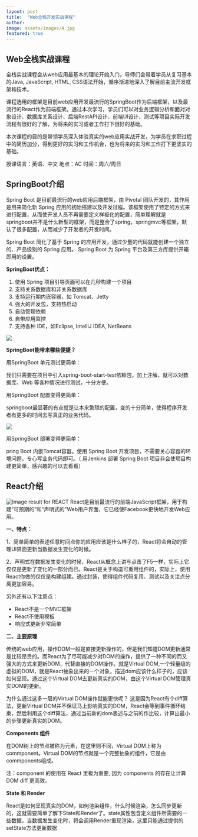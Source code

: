 ```yaml
---
layout: post
title:  "Web全栈开发实战课程"
author: 
image: assets/images/4.jpg
featured: true
---
```




## **Web全栈实战课程**
全栈实战课程会从web应用最基本的理论开始入门，导师们会带着学员从复习基本的Java, JavaScript, HTML, CSS语法开始，循序渐进地深入了解目前主流开发框架和技术。

课程选用的框架是目前web应用开发最流行的SpringBoot作为后端框架，以及最流行的React作为前端框架。通过本次学习，学员们可以对业务逻辑分析和面对对象设计、数据库关系设计、后端RestAPI设计、前端UI设计、测试等项目实际开发流程有很好的了解，为将来的实习或者工作打下很好的基础。

本次课程的目的是带领学员深入体验真实的web应用实战开发，为学员在求职过程中的简历加分，得到更好的实习和工作机会，也为将来的实习和工作打下更坚实的基础。

授课语言：英语、中文
地点：AC
时间：周六/周日

## **SpringBoot介绍**

Spring Boot 是目前最流行的web应用后端框架，由 Pivotal 团队开发的，其作用是用来简化新 Spring 应用的初始搭建以及开发过程。该框架使用了特定的方式来进行配置，从而使开发人员不再需要定义样板化的配置，简单理解就是springboot并不是什么新型的框架，而是整合了spring，springmvc等框架，默认了很多配置，从而减少了开发者的开发时间。

Spring Boot 简化了基于 Spring 的应用开发，通过少量的代码就能创建一个独立的、产品级别的 Spring 应用。 Spring Boot 为 Spring 平台及第三方库提供开箱即用的设置。

**SpringBoot优点：**

 1. 使用 Spring 项目引导页面可以在几秒构建一个项目
 2. 支持关系数据库和非关系数据库
 3. 支持运行期内嵌容器，如 Tomcat、Jetty
 4. 强大的开发包，支持热启动
 5. 自动管理依赖
 6. 自带应用监控
 7. 支持各种 IDE，如Eclipse, IntelliJ IDEA, NetBeans

![](https://ss2.baidu.com/6ONYsjip0QIZ8tyhnq/it/u=3180699167,1298829483&fm=173&app=25&f=JPEG?w=530&h=300&s=29D28C5609686C1390CC334F03006074)

**SpringBoot能带来哪些便捷？**

用SpringBoot 单元测试更简单：

我们只需要在项目中引入spring-boot-start-test依赖包，加上注解，就可以对数据库、Web 等各种情况进行测试，十分方便。

用SpringBoot 配置变得更简单：

springboot最显著的有点就是让本来繁琐的配置，变的十分简单，使得程序开发者有更多的时间去写真正的业务代码。

![](https://ss1.baidu.com/6ONXsjip0QIZ8tyhnq/it/u=2622952426,3358038760&fm=173&app=25&f=JPEG?w=579&h=300&s=AEE1E05A839D41CA4C75124E03004077)

用SpringBoot 部署变得更简单：

pring Boot 内嵌Tomcat容器。使用 Spring Boot 开发项目，不需要关心容器的环境问题，专心写业务代码即可。（ 用Jenkins 部署 Spring Boot 项目非会使项目构建更简单，感兴趣的可以去看看）

## **React介绍**

![Image result for REACT](https://matwrites.com/wp-content/uploads/2019/01/1_HSisLuifMO6KbLfPOKtLow.jpeg)
React是目前最流行的前端JavaScript框架，用于构建“可预期的”和“声明式的”Web用户界面，它已经使Facebook更快地开发Web应用。

**一、特点：**

1、简单简单的表述任意时间点你的应用应该是什么样子的，React将会自动的管理UI界面更新当数据发生变化的时候。

2、声明式在数据发生变化的时候，React从概念上讲与点击了F5一样，实际上它仅仅是更新了变化的一部分而已。React是关于构造可重用组件的，实际上，使用React你做的仅仅是构建组建。通过封装，使得组件代码复用、测试以及关注点分离更加容易。

另外还有以下注意点：

 - React不是一个MVC框架
 - React不使用模板
 - 响应式更新非常简单

**二、主要原理**

传统的web应用，操作DOM一般是直接更新操作的，但是我们知道DOM更新通常是比较昂贵的。而React为了尽可能减少对DOM的操作，提供了一种不同的而又强大的方式来更新DOM，代替直接的DOM操作。就是Virtual DOM,一个轻量级的虚拟的DOM，就是React抽象出来的一个对象，描述dom应该什么样子的，应该如何呈现。通过这个Virtual DOM去更新真实的DOM，由这个Virtual DOM管理真实DOM的更新。

为什么通过这多一层的Virtual DOM操作就能更快呢？ 这是因为React有个diff算法，更新Virtual DOM并不保证马上影响真实的DOM，React会等到事件循环结束，然后利用这个diff算法，通过当前新的dom表述与之前的作比较，计算出最小的步骤更新真实的DOM。

**Components 组件**

在DOM树上的节点被称为元素，在这里则不同，Virtual DOM上称为commponent。Virtual DOM的节点就是一个完整抽象的组件，它是由commponents组成。

注：component 的使用在 React 里极为重要, 因为 components 的存在让计算 DOM diff 更高效。

**State 和 Render**

React是如何呈现真实的DOM，如何渲染组件，什么时候渲染，怎么同步更新的，这就需要简单了解下State和Render了。state属性包含定义组件所需要的一些数据，当数据发生变化时，将会调用Render重现渲染，这里只能通过提供的setState方法更新数据
